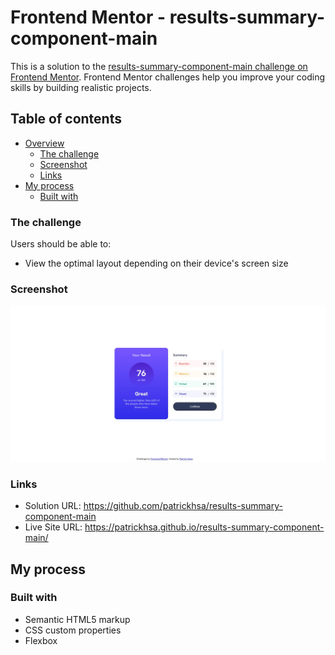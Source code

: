# Frontend Mentor - results-summary-component-main

This is a solution to the [results-summary-component-main challenge on Frontend Mentor](https://www.frontendmentor.io/challenges/results-summary-component-CE_K6s0maV/hub). Frontend Mentor challenges help you improve your coding skills by building realistic projects. 

## Table of contents

- [Overview](#overview)
  - [The challenge](#the-challenge)
  - [Screenshot](#screenshot)
  - [Links](#links)
- [My process](#my-process)
  - [Built with](#built-with)

### The challenge

Users should be able to:

- View the optimal layout depending on their device's screen size

### Screenshot

![](./screenshot.jpg)

### Links

- Solution URL: https://github.com/patrickhsa/results-summary-component-main
- Live Site URL: https://patrickhsa.github.io/results-summary-component-main/

## My process

### Built with

- Semantic HTML5 markup
- CSS custom properties
- Flexbox


